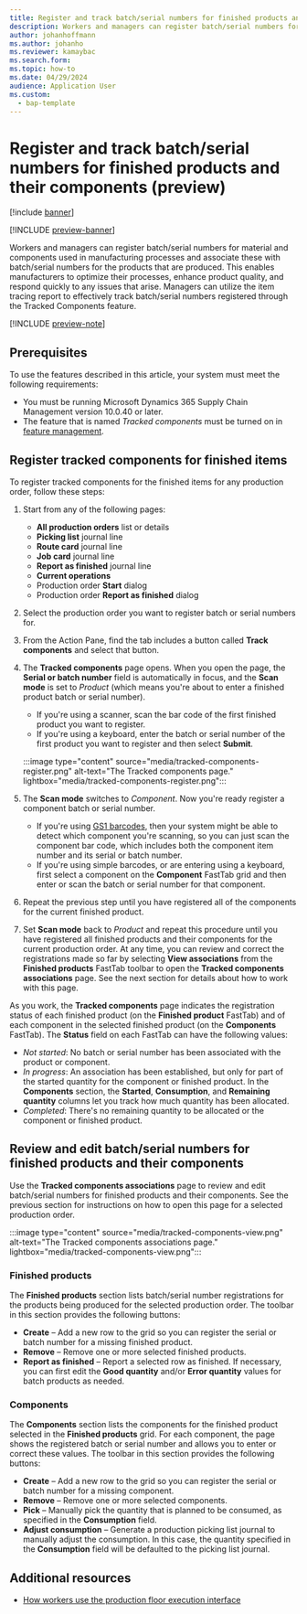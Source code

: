 ```yaml
---
title: Register and track batch/serial numbers for finished products and their components (preview)
description: Workers and managers can register batch/serial numbers for material and components used in manufacturing processes and associate these with batch/serial numbers for the products that are produced.
author: johanhoffmann
ms.author: johanho
ms.reviewer: kamaybac
ms.search.form:
ms.topic: how-to
ms.date: 04/29/2024
audience: Application User
ms.custom: 
  - bap-template
---
```


# Register and track batch/serial numbers for finished products and their components (preview)

[!include [banner](../includes/banner.md)]

[!INCLUDE [preview-banner](../includes/preview-banner.md)]
<!-- KFM: preview until further notice -->

Workers and managers can register batch/serial numbers for material and components used in manufacturing processes and associate these with batch/serial numbers for the products that are produced. This enables manufacturers to optimize their processes, enhance product quality, and respond quickly to any issues that arise. Managers can utilize the item tracing report to effectively track batch/serial numbers registered through the Tracked Components feature.

[!INCLUDE [preview-note](../includes/preview-note.md)]

## Prerequisites

To use the features described in this article, your system must meet the following requirements:

- You must be running Microsoft Dynamics 365 Supply Chain Management version 10.0.40 or later.
- The feature that is named *Tracked components* must be turned on in [feature management](../../fin-ops-core/fin-ops/get-started/feature-management/feature-management-overview.md).

## Register tracked components for finished items

To register tracked components for the finished items for any production order, follow these steps:

1. Start from any of the following pages:
    - **All production orders** list or details
    - **Picking list** journal line
    - **Route card** journal line
    - **Job card** journal line
    - **Report as finished** journal line
    - **Current operations**
    - Production order **Start** dialog
    - Production order **Report as finished** dialog

1. Select the production order you want to register batch or serial numbers for.
1. From the Action Pane, find the tab includes a button called **Track components** and select that button.
1. The **Tracked components** page opens. When you open the page, the **Serial or batch number** field is automatically in focus, and the **Scan mode** is set to *Product* (which means you're about to enter a finished product batch or serial number).
    - If you're using a scanner, scan the bar code of the first finished product you want to register.
    - If you're using a keyboard, enter the batch or serial number of the first product you want to register and then select **Submit**.

    :::image type="content" source="media/tracked-components-register.png" alt-text="The Tracked components page." lightbox="media/tracked-components-register.png":::

1. The **Scan mode** switches to *Component*. Now you're ready register a component batch or serial number.
    - If you're using [GS1 barcodes](../warehousing/gs1-barcodes.md), then your system might be able to detect which component you're scanning, so you can just scan the component bar code, which includes both the component item number and its serial or batch number.
    - If you're using simple barcodes, or are entering using a keyboard, first select a component on the **Component** FastTab grid and then enter or scan the batch or serial number for that component.
1. Repeat the previous step until you have registered all of the components for the current finished product.
1. Set **Scan mode** back to *Product* and repeat this procedure until you have registered all finished products and their components for the current production order. At any time, you can review and correct the registrations made so far by selecting **View associations** from the **Finished products** FastTab toolbar to open the **Tracked components associations** page. See the next section for details about how to work with this page.

As you work, the **Tracked components** page indicates the registration status of each finished product (on the **Finished product** FastTab) and of each component in the selected finished product (on the **Components** FastTab). The **Status** field on each FastTab can have the following values:

- *Not started*: No batch or serial number has been associated with the product or component.
- *In progress*: An association has been established, but only for part of the started quantity for the component or finished product. In the **Components** section, the **Started**, **Consumption**, and **Remaining quantity** columns let you track how much quantity has been allocated.
- *Completed*: There's no remaining quantity to be allocated or the component or finished product.

## Review and edit batch/serial numbers for finished products and their components

Use the **Tracked components associations** page to review and edit batch/serial numbers for finished products and their components. See the previous section for instructions on how to open this page for a selected production order.

:::image type="content" source="media/tracked-components-view.png" alt-text="The Tracked components associations page." lightbox="media/tracked-components-view.png":::

### Finished products

The **Finished products** section lists batch/serial number registrations for the products being produced for the selected production order. The toolbar in this section provides the following buttons:

- **Create** – Add a new row to the grid so you can register the serial or batch number for a missing finished product.
- **Remove** – Remove one or more selected finished products.
- **Report as finished** – Report a selected row as finished. If necessary, you can first edit the **Good quantity** and/or **Error quantity** values for batch products as needed.

### Components

The **Components** section lists the components for the finished product selected in the **Finished products** grid. For each component, the page shows the registered batch or serial number and allows you to enter or correct these values. The toolbar in this section provides the following buttons:

- **Create** – Add a new row to the grid so you can register the serial or batch number for a missing component.
- **Remove** – Remove one or more selected components.
- **Pick** – Manually pick the quantity that is planned to be consumed, as specified in the **Consumption** field.
- **Adjust consumption** – Generate a production picking list journal to manually adjust the consumption. In this case, the quantity specified in the **Consumption** field will be defaulted to the picking list journal.

## Additional resources

- [How workers use the production floor execution interface](production-floor-execution-use.md#tracked-components)